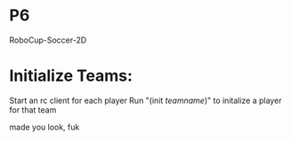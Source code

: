 # P6
RoboCup-Soccer-2D

# Initialize Teams:
Start an rc client for each player
Run "(init *teamname*)" to initalize a player for that team

made you look, fuk
